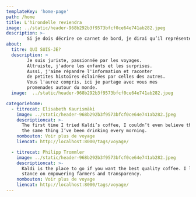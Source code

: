 ```yaml
---
templateKey: 'home-page'
path: /home
title: L'hirondelle reviendra
image: ../static/header-968b292b3f9573bfcf0ce64e741ab282.jpeg
description: >-
        Si je dois décrire ce carnet de bord, je dirai qu’il représente pour moi, un merveilleux cachot dans lequel je viens me reposer de temps à autre pour faire de la lumière sur mes pensées et mettre encore plus de soleil dans mes émotions. Restez avec moi.
about:
  titre: QUI SUIS-JE?
  description: >
        Je suis juriste, passionnée par les voyages.
        Altruiste, j'adore les enfants et les surprises. 
        Aussi, j'aime répandre l'information et raconter
        de petites histoires éclairées par celles des autres.
        Vous l'aurez compris, ici je partage avec vous mes 
        promenades autour du monde.
  image:  ../static/header-968b292b3f9573bfcf0ce64e741ab282.jpeg

categoriehome:
  - titrecat: Elisabeth Kaurismäki
    image: ../static/header-968b292b3f9573bfcf0ce64e741ab282.jpeg
    descriptioncat: >-
      The first time I tried Kaldi’s coffee, I couldn’t even believe that was
      the same thing I’ve been drinking every morning.
    nombouton: Voir plus de voyage
    liencat: http://localhost:8000/tags/voyage/

  - titrecat: Philipp Trommler
    image: ../static/header-968b292b3f9573bfcf0ce64e741ab282.jpeg
    descriptioncat: >-
      Kaldi is the place to go if you want the best quality coffee. I love their
      stance on empowering farmers and transparency.
    nombouton: Voir plus de voyage
    liencat: http://localhost:8000/tags/voyage/
---
```



